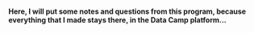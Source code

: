 #### Here, I will put some notes and questions from this program, because everything that I made stays there, in the Data Camp platform...
